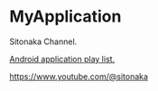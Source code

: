 # MyApplication
Sitonaka Channel.

[Android application play list.](https://www.youtube.com/playlist?list=PLotYgXRnBvdDEbEznGYpTibSCKli1992m)

https://www.youtube.com/@sitonaka
